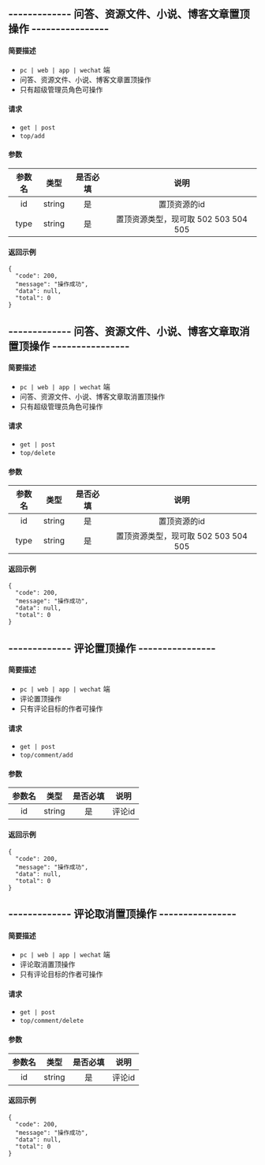 ## ------------- 问答、资源文件、小说、博客文章置顶操作 ----------------

#### 简要描述

- `pc | web | app | wechat` 端
- 问答、资源文件、小说、博客文章置顶操作
- 只有超级管理员角色可操作

#### 请求

- `get | post`
- `top/add`

#### 参数

| 参数名 | 类型 | 是否必填 | 说明 |
|:---:|:---:|:---:|:---:|
| id | string | 是 | 置顶资源的id |
| type | string | 是 | 置顶资源类型，现可取 502 503 504 505 |

#### 返回示例

```
{
  "code": 200,
  "message": "操作成功",
  "data": null,
  "total": 0
}
```

## ------------- 问答、资源文件、小说、博客文章取消置顶操作 ----------------

#### 简要描述

- `pc | web | app | wechat` 端
- 问答、资源文件、小说、博客文章取消置顶操作
- 只有超级管理员角色可操作

#### 请求

- `get | post`
- `top/delete`

#### 参数

| 参数名 | 类型 | 是否必填 | 说明 |
|:---:|:---:|:---:|:---:|
| id | string | 是 | 置顶资源的id |
| type | string | 是 | 置顶资源类型，现可取 502 503 504 505 |

#### 返回示例

```
{
  "code": 200,
  "message": "操作成功",
  "data": null,
  "total": 0
}
```

## ------------- 评论置顶操作 ----------------

#### 简要描述

- `pc | web | app | wechat` 端
- 评论置顶操作
- 只有评论目标的作者可操作

#### 请求

- `get | post`
- `top/comment/add`

#### 参数

| 参数名 | 类型 | 是否必填 | 说明 |
|:---:|:---:|:---:|:---:|
| id | string | 是 | 评论id |

#### 返回示例

```
{
  "code": 200,
  "message": "操作成功",
  "data": null,
  "total": 0
}
```

## ------------- 评论取消置顶操作 ----------------

#### 简要描述

- `pc | web | app | wechat` 端
- 评论取消置顶操作
- 只有评论目标的作者可操作

#### 请求

- `get | post`
- `top/comment/delete`

#### 参数

| 参数名 | 类型 | 是否必填 | 说明 |
|:---:|:---:|:---:|:---:|
| id | string | 是 | 评论id |

#### 返回示例

```
{
  "code": 200,
  "message": "操作成功",
  "data": null,
  "total": 0
}
```
